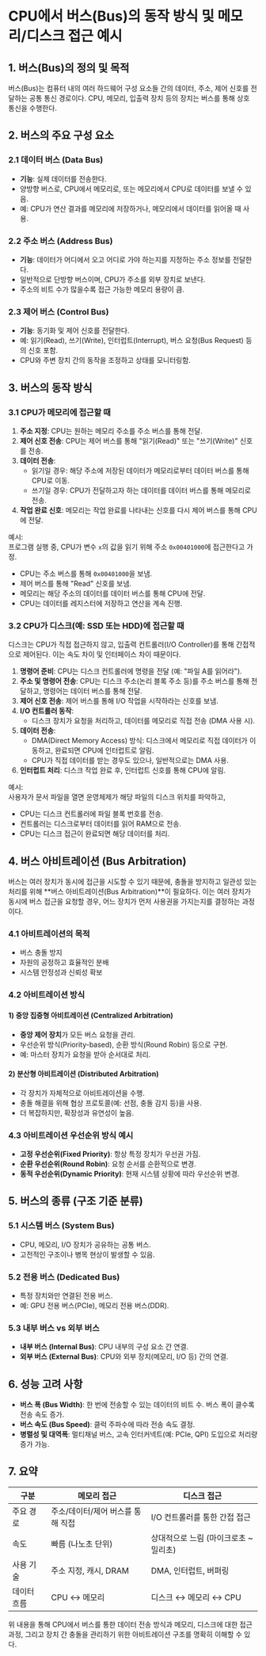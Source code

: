 # CPU에서 버스(Bus)의 동작 방식 및 메모리/디스크 접근 예시

## 1. 버스(Bus)의 정의 및 목적

버스(Bus)는 컴퓨터 내의 여러 하드웨어 구성 요소들 간의 데이터, 주소, 제어 신호를 전달하는 공통 통신 경로이다. CPU, 메모리, 입출력 장치 등의 장치는 버스를 통해 상호 통신을 수행한다.

## 2. 버스의 주요 구성 요소

### 2.1 데이터 버스 (Data Bus)

- **기능**: 실제 데이터를 전송한다.
- 양방향 버스로, CPU에서 메모리로, 또는 메모리에서 CPU로 데이터를 보낼 수 있음.
- 예: CPU가 연산 결과를 메모리에 저장하거나, 메모리에서 데이터를 읽어올 때 사용.

### 2.2 주소 버스 (Address Bus)

- **기능**: 데이터가 어디에서 오고 어디로 가야 하는지를 지정하는 주소 정보를 전달한다.
- 일반적으로 단방향 버스이며, CPU가 주소를 외부 장치로 보낸다.
- 주소의 비트 수가 많을수록 접근 가능한 메모리 용량이 큼.

### 2.3 제어 버스 (Control Bus)

- **기능**: 동기화 및 제어 신호를 전달한다.
- 예: 읽기(Read), 쓰기(Write), 인터럽트(Interrupt), 버스 요청(Bus Request) 등의 신호 포함.
- CPU와 주변 장치 간의 동작을 조정하고 상태를 모니터링함.

## 3. 버스의 동작 방식

### 3.1 CPU가 메모리에 접근할 때

1. **주소 지정**: CPU는 원하는 메모리 주소를 주소 버스를 통해 전달.
2. **제어 신호 전송**: CPU는 제어 버스를 통해 "읽기(Read)" 또는 "쓰기(Write)" 신호를 전송.
3. **데이터 전송**:
   - 읽기일 경우: 해당 주소에 저장된 데이터가 메모리로부터 데이터 버스를 통해 CPU로 이동.
   - 쓰기일 경우: CPU가 전달하고자 하는 데이터를 데이터 버스를 통해 메모리로 전송.
4. **작업 완료 신호**: 메모리는 작업 완료를 나타내는 신호를 다시 제어 버스를 통해 CPU에 전달.

예시:  
프로그램 실행 중, CPU가 변수 `x`의 값을 읽기 위해 주소 `0x00401000`에 접근한다고 가정.

- CPU는 주소 버스를 통해 `0x00401000`을 보냄.
- 제어 버스를 통해 "Read" 신호를 보냄.
- 메모리는 해당 주소의 데이터를 데이터 버스를 통해 CPU에 전달.
- CPU는 데이터를 레지스터에 저장하고 연산을 계속 진행.

### 3.2 CPU가 디스크(예: SSD 또는 HDD)에 접근할 때

디스크는 CPU가 직접 접근하지 않고, 입출력 컨트롤러(I/O Controller)를 통해 간접적으로 제어된다. 이는 속도 차이 및 인터페이스 차이 때문이다.

1. **명령어 준비**: CPU는 디스크 컨트롤러에 명령을 전달 (예: "파일 A를 읽어라").
2. **주소 및 명령어 전송**: CPU는 디스크 주소(논리 블록 주소 등)를 주소 버스를 통해 전달하고, 명령어는 데이터 버스를 통해 전달.
3. **제어 신호 전송**: 제어 버스를 통해 I/O 작업을 시작하라는 신호를 보냄.
4. **I/O 컨트롤러 동작**:
   - 디스크 장치가 요청을 처리하고, 데이터를 메모리로 직접 전송 (DMA 사용 시).
5. **데이터 전송**:
   - DMA(Direct Memory Access) 방식: 디스크에서 메모리로 직접 데이터가 이동하고, 완료되면 CPU에 인터럽트로 알림.
   - CPU가 직접 데이터를 받는 경우도 있으나, 일반적으로는 DMA 사용.
6. **인터럽트 처리**: 디스크 작업 완료 후, 인터럽트 신호를 통해 CPU에 알림.

예시:  
사용자가 문서 파일을 열면 운영체제가 해당 파일의 디스크 위치를 파악하고,

- CPU는 디스크 컨트롤러에 파일 블록 번호를 전송.
- 컨트롤러는 디스크로부터 데이터를 읽어 RAM으로 전송.
- CPU는 디스크 접근이 완료되면 해당 데이터를 처리.

## 4. 버스 아비트레이션 (Bus Arbitration)

버스는 여러 장치가 동시에 접근을 시도할 수 있기 때문에, 충돌을 방지하고 일관성 있는 처리를 위해 **버스 아비트레이션(Bus Arbitration)**이 필요하다. 이는 여러 장치가 동시에 버스 접근을 요청할 경우, 어느 장치가 먼저 사용권을 가지는지를 결정하는 과정이다.

### 4.1 아비트레이션의 목적

- 버스 충돌 방지
- 자원의 공정하고 효율적인 분배
- 시스템 안정성과 신뢰성 확보

### 4.2 아비트레이션 방식

#### 1) 중앙 집중형 아비트레이션 (Centralized Arbitration)

- **중앙 제어 장치**가 모든 버스 요청을 관리.
- 우선순위 방식(Priority-based), 순환 방식(Round Robin) 등으로 구현.
- 예: 마스터 장치가 요청을 받아 순서대로 처리.

#### 2) 분산형 아비트레이션 (Distributed Arbitration)

- 각 장치가 자체적으로 아비트레이션을 수행.
- 충돌 해결을 위해 협상 프로토콜(예: 선점, 충돌 감지 등)을 사용.
- 더 복잡하지만, 확장성과 유연성이 높음.

### 4.3 아비트레이션 우선순위 방식 예시

- **고정 우선순위(Fixed Priority)**: 항상 특정 장치가 우선권 가짐.
- **순환 우선순위(Round Robin)**: 요청 순서를 순환적으로 변경.
- **동적 우선순위(Dynamic Priority)**: 현재 시스템 상황에 따라 우선순위 변경.

## 5. 버스의 종류 (구조 기준 분류)

### 5.1 시스템 버스 (System Bus)

- CPU, 메모리, I/O 장치가 공유하는 공통 버스.
- 고전적인 구조이나 병목 현상이 발생할 수 있음.

### 5.2 전용 버스 (Dedicated Bus)

- 특정 장치와만 연결된 전용 버스.
- 예: GPU 전용 버스(PCIe), 메모리 전용 버스(DDR).

### 5.3 내부 버스 vs 외부 버스

- **내부 버스 (Internal Bus)**: CPU 내부의 구성 요소 간 연결.
- **외부 버스 (External Bus)**: CPU와 외부 장치(메모리, I/O 등) 간의 연결.

## 6. 성능 고려 사항

- **버스 폭 (Bus Width)**: 한 번에 전송할 수 있는 데이터의 비트 수. 버스 폭이 클수록 전송 속도 증가.
- **버스 속도 (Bus Speed)**: 클럭 주파수에 따라 전송 속도 결정.
- **병렬성 및 대역폭**: 멀티채널 버스, 고속 인터커넥트(예: PCIe, QPI) 도입으로 처리량 증가 가능.

## 7. 요약

| 구분        | 메모리 접근                       | 디스크 접근                           |
| ----------- | --------------------------------- | ------------------------------------- |
| 주요 경로   | 주소/데이터/제어 버스를 통해 직접 | I/O 컨트롤러를 통한 간접 접근         |
| 속도        | 빠름 (나노초 단위)                | 상대적으로 느림 (마이크로초 ~ 밀리초) |
| 사용 기술   | 주소 지정, 캐시, DRAM             | DMA, 인터럽트, 버퍼링                 |
| 데이터 흐름 | CPU ↔ 메모리                      | 디스크 ↔ 메모리 ↔ CPU                 |

위 내용을 통해 CPU에서 버스를 통한 데이터 전송 방식과 메모리, 디스크에 대한 접근 과정, 그리고 장치 간 충돌을 관리하기 위한 아비트레이션 구조를 명확히 이해할 수 있다.
